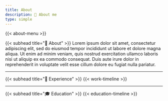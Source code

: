 ```yaml
---
title: About
description: 👋 About me
type: simple
---
```


{{< about-menu >}}

{{< subhead title="👋 About" >}}
Lorem ipsum dolor sit amet, consectetur adipiscing elit, sed do eiusmod tempor incididunt ut labore et dolore magna aliqua. Ut enim ad minim veniam, quis nostrud exercitation ullamco laboris nisi ut aliquip ex ea commodo consequat. Duis aute irure dolor in reprehenderit in voluptate velit esse cillum dolore eu fugiat nulla pariatur.

---

{{< subhead title="💼 Experience" >}}
{{< work-timeline >}}

---

{{< subhead title="🎓 Education" >}}
{{< education-timeline >}}
